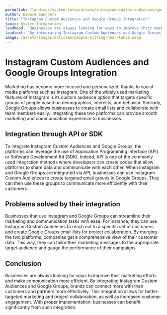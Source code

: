 ```yaml
---
permalink: /landings/system-integrations/instagram-custom-audiences/google-groups
author: Edward Saunders
title: "Instagram Custom Audiences and Google Groups Integration"
topic: System Integration
leadhead: "Businesses are always looking for ways to improve their marketing efforts and make communication more efficient"
leadtext: "By integrating Instagram Custom Audiences and Google Groups, brands can connect more with their customers and partners more effectively. This integration allows for better-targeted marketing and project collaboration, as well as increased customer engagement. With proper implementation, businesses can benefit significantly from such integration."
image: /assets/images/articles/people-sitting-near-table.webp
---
```

<div class="arttext">	<h1>Instagram Custom Audiences and Google Groups Integration</h1>
	<p>Marketing has become more focused and personalized, thanks to social media platforms such as Instagram. One of the widely used marketing features of Instagram is its custom audience option that targets specific groups of people based on demographics, interests, and behavior. Similarly, Google Groups allows businesses to create email lists and collaborate with team members easily. Integrating these two platforms can provide smooth marketing and communication experience to businesses.</p>
	<h2>Integration through API or SDK</h2>
	<p>To integrate Instagram Custom Audiences and Google Groups, the platforms can leverage the use of Application Programming Interface (API) or Software Development Kit (SDK). Indeed, API is one of the commonly used integration methods where developers can create codes that allow platforms to share data and communicate with each other. When Instagram and Google Groups are integrated via API, businesses can use Instagram Custom Audiences to create targeted email groups in Google Groups. They can then use these groups to communicate more efficiently with their customers.</p>
	<h2>Problems solved by their integration</h2>
	<p>Businesses that use Instagram and Google Groups can streamline their marketing and communication tasks with ease. For instance, they can use Instagram Custom Audiences to reach out to a specific set of customers and create Google Groups email lists for project collaboration. By merging the two platforms, companies get a comprehensive view of their customer data. This way, they can tailor their marketing messages to the appropriate target audience and gauge the performance of their campaigns.</p>
	<h2>Conclusion</h2>
	<p>Businesses are always looking for ways to improve their marketing efforts and make communication more efficient. By integrating Instagram Custom Audiences and Google Groups, brands can connect more with their customers and partners more effectively. This integration allows for better-targeted marketing and project collaboration, as well as increased customer engagement. With proper implementation, businesses can benefit significantly from such integration.</p>
</div>